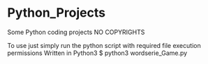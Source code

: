 # Python_Projects
Some Python coding projects NO COPYRIGHTS

To use just simply run the python script with required file execution permissions 
Written in Python3
$ python3 wordserie_Game.py

